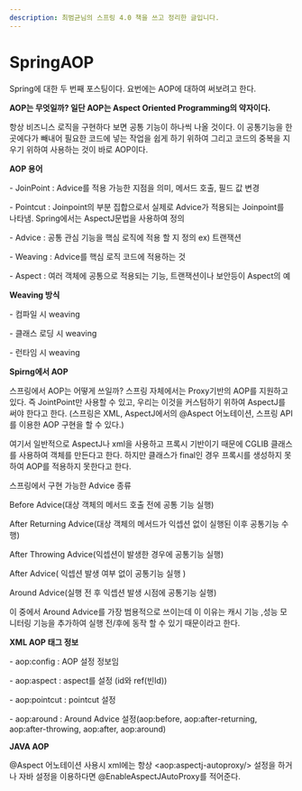 ```yaml
---
description: 최범균님의 스프링 4.0 책을 쓰고 정리한 글입니다.
---
```


# SpringAOP

Spring에 대한 두 번째 포스팅이다. 요번에는 AOP에 대하여 써보려고 한다.

**AOP는 무엇일까? 일단 AOP는 Aspect Oriented Programming의 약자이다.**

항상 비즈니스 로직을 구현하다 보면 공통 기능이 하나씩 나올 것이다. 이 공통기능을 한 곳에다가 빼내어 필요한 코드에 넣는 작업을 쉽게 하기 위하여 그리고 코드의 중복을 지우기 위하여 사용하는 것이 바로 AOP이다.

**AOP 용어**

&#x20;\- JoinPoint : Advice를 적용 가능한 지점을 의미, 메서드 호출, 필드 값 변경&#x20;

&#x20;\- Pointcut  : Joinpoint의 부분 집합으로서 실제로 Advice가 적용되는 Joinpoint를 나타냄. Spring에서는 AspectJ문법을 사용하여 정의

&#x20;\- Advice  : 공통 관심 기능을 핵심 로직에 적용 할 지 정의 ex) 트랜잭션

&#x20;\- Weaving : Advice를 핵심 로직 코드에 적용하는 것&#x20;

&#x20;\- Aspect : 여러 객체에 공통으로 적용되는 기능, 트랜잭션이나 보안등이 Aspect의 예

**Weaving 방식**&#x20;

\- 컴파일 시 weaving

\- 클래스 로딩 시 weaving

\- 런타임 시 weaving

**Spirng에서 AOP**

&#x20;스프링에서 AOP는 어떻게 쓰일까? 스프링 자체에서는 Proxy기반의 AOP를 지원하고 있다. 즉 JointPoint만 사용할 수 있고, 우리는 이것을 커스텀하기 위하여 AspectJ를 써야 한다고 한다. (스프링은 XML, AspectJ에서의 @Aspect 어노테이션, 스프링 API를 이용한 AOP 구현을 할 수 있다.)

&#x20;여기서 일반적으로 AspectJ나 xml을 사용하고 프록시 기반이기 때문에 CGLIB 클래스를 사용하여 객체를 만든다고 한다. 하지만 클래스가 final인 경우 프록시를 생성하지 못하여 AOP를 적용하지 못한다고 한다.

스프링에서 구현 가능한 Advice 종류&#x20;

Before Advice(대상 객체의 메서드 호출 전에 공통 기능 실행)

After Returning Advice(대상 객체의 메서드가 익셉션 없이 실행된 이후 공통기능 수행)

After Throwing Advice(익셉션이 발생한 경우에 공통기능 실행)

After Advice( 익셉션 발생 여부 없이 공통기능 실행 )

Around Advice(실행 전 후 익셉션 발생 시점에 공통기능 실행)

&#x20;이 중에서 Around Advice를 가장 범용적으로 쓰이는데 이 이유는 캐시 기능 ,성능 모니터링 기능을 추가하여 실행 전/후에 동작 할 수 있기 때문이라고 한다.

**XML AOP 태그 정보**&#x20;

&#x20;\- aop:config : AOP 설정 정보임

&#x20;\- aop:aspect : aspect를 설정 (id와 ref(빈Id))

&#x20;\- aop:pointcut : pointcut 설정

&#x20;\- aop:around : Around Advice 설정(aop:before, aop:after-returning, aop:after-throwing, aop:after, aop:around)

**JAVA AOP**

@Aspect 어노테이션 사용시 xml에는 항상 \<aop:aspectj-autoproxy/> 설정을 하거나 자바 설정을 이용하다면 @EnableAspectJAutoProxy를 적어준다.
